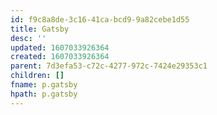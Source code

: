 ```yaml
---
id: f9c8a8de-3c16-41ca-bcd9-9a82cebe1d55
title: Gatsby
desc: ''
updated: 1607033926364
created: 1607033926364
parent: 7d3efa53-c72c-4277-972c-7424e29353c1
children: []
fname: p.gatsby
hpath: p.gatsby
---
```



